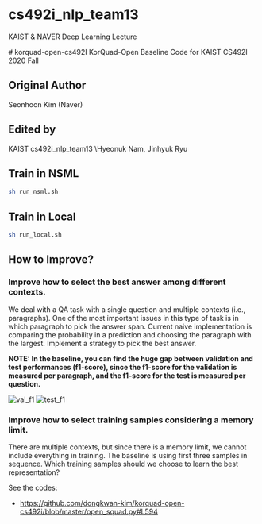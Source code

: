 # cs492i_nlp_team13
KAIST & NAVER Deep Learning Lecture

\# korquad-open-cs492I
KorQuad-Open Baseline Code for KAIST CS492I 2020 Fall

## Original Author
Seonhoon Kim (Naver)

## Edited by
KAIST cs492i_nlp_team13
\Hyeonuk Nam, Jinhyuk Ryu

## Train in NSML
```bash
sh run_nsml.sh
```

## Train in Local
```bash
sh run_local.sh
```

## How to Improve?

### Improve how to select the best answer among different contexts.

We deal with a QA task with a single question and multiple contexts (i.e., paragraphs). One of the most important issues in this type of task is in which paragraph to pick the answer span. Current naive implementation is comparing the probability in a prediction and choosing the paragraph with the largest. Implement a strategy to pick the best answer.

**NOTE: In the baseline, you can find the huge gap between validation and test performances (f1-score), since the f1-score for the validation is measured per paragraph, and the f1-score for the test is measured per question.**

![val_f1](https://raw.githubusercontent.com/dongkwan-kim/korquad-open-cs492i/master/static/val_f1.png)
![test_f1](https://raw.githubusercontent.com/dongkwan-kim/korquad-open-cs492i/master/static/test_f1.png)

### Improve how to select training samples considering a memory limit.

There are multiple contexts, but since there is a memory limit, we cannot include everything in training. The baseline is using first three samples in sequence. Which training samples should we choose to learn the best representation? 

See the codes:
- https://github.com/dongkwan-kim/korquad-open-cs492i/blob/master/open_squad.py#L594
